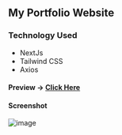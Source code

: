 ## My Portfolio Website

###

### Technology Used

- NextJs
- Tailwind CSS
- Axios

#### Preview -> [Click Here](https://next-protfolio-mksah98.vercel.app)

#### Screenshot

![image](https://user-images.githubusercontent.com/93177337/197675807-1207493d-0ed1-4ddb-90e0-b73cc4b23b7c.png)
